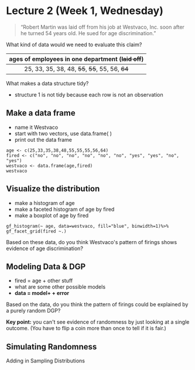 # Lecture 2 (Week 1, Wednesday)

>“Robert Martin was laid off from his job at Westvaco, Inc. soon after he turned 54 years old. He sued for age discrimination.”

What kind of data would we need to evaluate this claim?

| ages of employees in one department (~~laid off~~) |
|:--------------------------------------------------:|
| 25, 33, 35, 38, 48, ~~55~~, ~~55~~, 55, 56, ~~64~~ |

What makes a data structure tidy?
* structure 1 is not tidy because each row is not an observation

## Make a data frame
* name it Westvaco
* start with two vectors, use data.frame( )
* print out the data frame

````
age <- c(25,33,35,38,48,55,55,55,56,64)
fired <- c("no", "no", "no", "no", "no", "no", "yes", "yes", "no", "yes")
westvaco <- data.frame(age,fired)
westvaco
````

## Visualize the distribution
* make a histogram of age
* make a faceted histogram of age by fired
* make a boxplot of age by fired

````
gf_histogram(~ age, data=westvaco, fill="blue", binwidth=1)%>%
gf_facet_grid(fired ~.)
````

Based on these data, do you think Westvaco's pattern of firings shows evidence of age discrimination?

## Modeling Data & DGP
* fired = age + other stuff
* what are some other possible models
* **data = model+ + error**

Based on the data, do you think the pattern of firings could be explained by a purely random DGP?

**Key point:** you can't see evidence of randomness by just looking at a single outcome.
(You have to flip a coin more than once to tell if it is fair.)

## Simulating Randomness
Adding in Sampling Distributions
